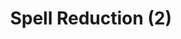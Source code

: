 ---
title: "Spell Reduction (2)"
canonical: "skill/spell-reduction-2"
canonical_title: "Warlock Loresheet"
lists:
    - warlock-loresheet
tier: 5
min_type: "warlock-x/3"
osp_cost: 50
prerequisites: ["warlock-loresheet/level-2-spell-reduction-1"]
replacement: true
ladder: "spell-reduction"
---